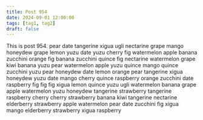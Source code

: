 ```yaml
---
title: Post 954
date: 2024-09-01 12:00:00
tags: [tag1, tag2]
draft: false
---
```

This is post 954.
pear
date
tangerine
xigua
ugli
nectarine
grape
mango
honeydew
grape
lemon
yuzu
date
yuzu
cherry
fig
watermelon
apple
banana
zucchini
orange
fig
banana
zucchini
quince
fig
nectarine
watermelon
grape
kiwi
banana
yuzu
pear
watermelon
apple
yuzu
quince
mango
quince
zucchini
yuzu
pear
honeydew
date
lemon
orange
pear
tangerine
xigua
honeydew
yuzu
date
mango
cherry
quince
raspberry
orange
zucchini
date
raspberry
fig
fig
fig
xigua
lemon
quince
yuzu
ugli
watermelon
banana
grape
apple
watermelon
yuzu
honeydew
tangerine
strawberry
tangerine
raspberry
cherry
cherry
strawberry
banana
kiwi
tangerine
nectarine
elderberry
strawberry
apple
watermelon
pear
date
zucchini
fig
xigua
mango
elderberry
strawberry
xigua
raspberry
